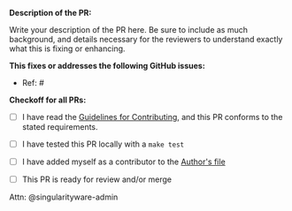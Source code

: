 **Description of the PR:**

Write your description of the PR here. Be sure to include as much background,
and details necessary for the reviewers to understand exactly what this is
fixing or enhancing.


**This fixes or addresses the following GitHub issues:**

- Ref: #


**Checkoff for all PRs:**

- [ ] I have read the [Guidelines for Contributing](CONTRIBUTING.md), and this PR conforms to the stated requirements.
- [ ] I have tested this PR locally with a `make test`
- [ ] I have added myself as a contributor to the [Author's file](AUTHORS.md)
- [ ] This PR is ready for review and/or merge


Attn: @singularityware-admin
